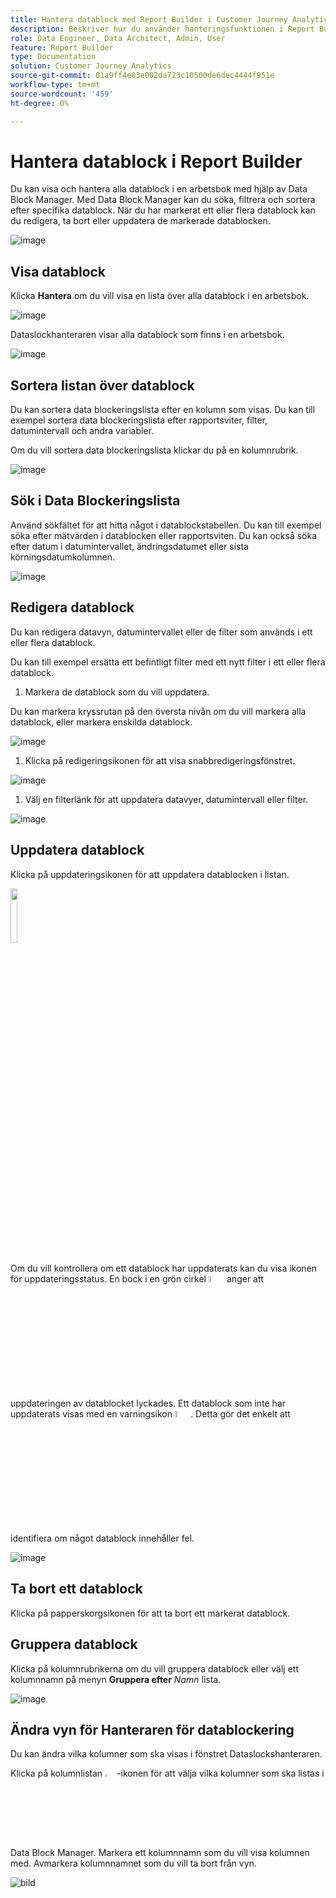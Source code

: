 ```yaml
---
title: Hantera datablock med Report Builder i Customer Journey Analytics
description: Beskriver hur du använder hanteringsfunktionen i Report Builder
role: Data Engineer, Data Architect, Admin, User
feature: Report Builder
type: Documentation
solution: Customer Journey Analytics
source-git-commit: 01a9ff4e03e002da723c10500de6dec4444f951e
workflow-type: tm+mt
source-wordcount: '459'
ht-degree: 0%

---
```



# Hantera datablock i Report Builder

Du kan visa och hantera alla datablock i en arbetsbok med hjälp av Data Block Manager. Med Data Block Manager kan du söka, filtrera och sortera efter specifika datablock. När du har markerat ett eller flera datablock kan du redigera, ta bort eller uppdatera de markerade datablocken.

![image](./assets/image52.png)

## Visa datablock

Klicka **Hantera** om du vill visa en lista över alla datablock i en arbetsbok.


![image](./assets/image53.png)

Dataslockhanteraren visar alla datablock som finns i en arbetsbok. 

![image](./assets/image52.png)

## Sortera listan över datablock

Du kan sortera data blockeringslista efter en kolumn som visas. Du kan till exempel sortera data blockeringslista efter rapportsviter, filter, datumintervall och andra variabler.

Om du vill sortera data blockeringslista klickar du på en kolumnrubrik.

![image](./assets/image54.png)

## Sök i Data Blockeringslista

Använd sökfältet för att hitta något i datablockstabellen. Du kan till exempel söka efter mätvärden i datablocken eller rapportsviten. Du kan också söka efter datum i datumintervallet, ändringsdatumet eller sista körningsdatumkolumnen.

![image](./assets/image55.png)

## Redigera datablock

Du kan redigera datavyn, datumintervallet eller de filter som används i ett eller flera datablock.

Du kan till exempel ersätta ett befintligt filter med ett nytt filter i ett eller flera datablock.

1. Markera de datablock som du vill uppdatera.

Du kan markera kryssrutan på den översta nivån om du vill markera alla datablock, eller markera enskilda datablock.

![image](./assets/image56.png)

1. Klicka på redigeringsikonen för att visa snabbredigeringsfönstret.

![image](./assets/image58.png)

1. Välj en filterlänk för att uppdatera datavyer, datumintervall eller filter.

![image](./assets/image59.png)

## Uppdatera datablock

Klicka på uppdateringsikonen för att uppdatera datablocken i listan.

<img src="./assets/refresh-icon.png" width="15%"/>

Om du vill kontrollera om ett datablock har uppdaterats kan du visa ikonen för uppdateringsstatus. En bock i en grön cirkel <img src="./assets/refresh-success.png" width="5%"/> anger att uppdateringen av datablocket lyckades. Ett datablock som inte har uppdaterats visas med en varningsikon <img src="./assets/refresh-failure.png" width="5%"/>.  Detta gör det enkelt att identifiera om något datablock innehåller fel.


![image](./assets/image512.png)

## Ta bort ett datablock

Klicka på papperskorgsikonen för att ta bort ett markerat datablock.

## Gruppera datablock

Klicka på kolumnrubrikerna om du vill gruppera datablock eller välj ett kolumnnamn på menyn **Gruppera efter** *Namn* lista.

![image](./assets/image514.png)

## Ändra vyn för Hanteraren för datablockering

Du kan ändra vilka kolumner som ska visas i fönstret Dataslockshanteraren.


Klicka på kolumnlistan <img src="./assets/image515.png" width="3%"/> -ikonen för att välja vilka kolumner som ska listas i Data Block Manager. Markera ett kolumnnamn som du vill visa kolumnen med. Avmarkera kolumnnamnet som du vill ta bort från vyn.

![bild](./assets/image516.png)
